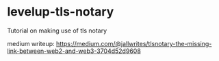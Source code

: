 # levelup-tls-notary
Tutorial on making use of tls notary

medium writeup: https://medium.com/@jallwrites/tlsnotary-the-missing-link-between-web2-and-web3-3704d52d9608
